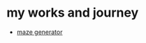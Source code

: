 # my works and journey 
* [maze generator](https://txrus.github.io/test_page/maze_generator/index.html)
